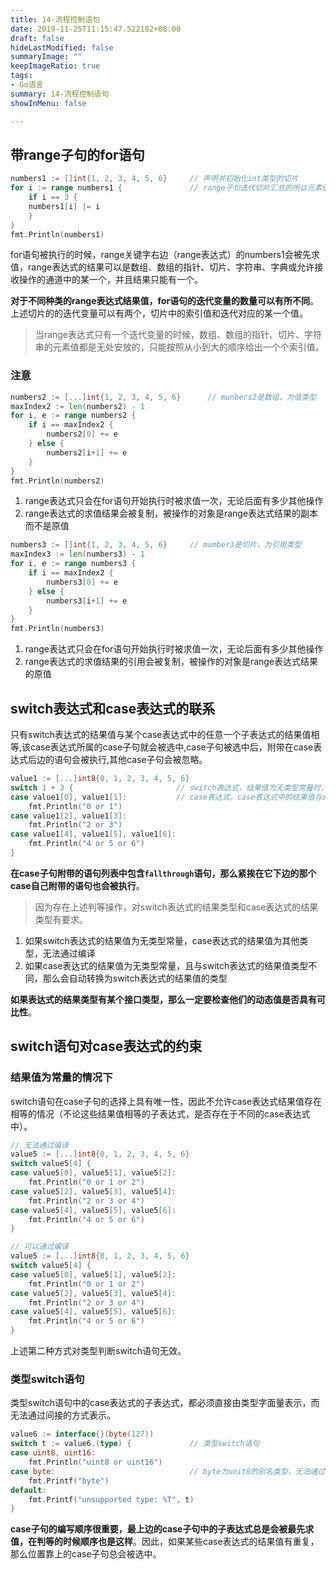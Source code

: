 ```yaml
---
title: 14-流程控制语句
date: 2019-11-25T11:15:47.522182+08:00
draft: false
hideLastModified: false
summaryImage: ""
keepImageRatio: true
tags:
- Go语言
summary: 14-流程控制语句
showInMenu: false

---
```


## 带range子句的for语句

```go
numbers1 := []int{1, 2, 3, 4, 5, 6}     // 声明并初始化int类型的切片
for i := range numbers1 {               // range子句迭代切片汇总的所以元素值
    if i == 3 {
    numbers1[i] |= i
    }
}
fmt.Println(numbers1)

```

for语句被执行的时候，range关键字右边（range表达式）的numbers1会被先求值，range表达式的结果可以是数组、数组的指针、切片、字符串、字典或允许接收操作的通道中的某一个，并且结果只能有一个。

**对于不同种类的range表达式结果值，for语句的迭代变量的数量可以有所不同**。上述切片的的迭代变量可以有两个，切片中的索引值和迭代对应的某一个值。

> 当range表达式只有一个迭代变量的时候，数组、数组的指针、切片、字符串的元素值都是无处安放的，只能按照从小到大的顺序给出一个个索引值。

### 注意

```go
numbers2 := [...]int{1, 2, 3, 4, 5, 6}      // munbers2是数组，为值类型
maxIndex2 := len(numbers2) - 1
for i, e := range numbers2 {
    if i == maxIndex2 {
        numbers2[0] += e
    } else {
        numbers2[i+1] += e
    }
}
fmt.Println(numbers2)
```

1. range表达式只会在for语句开始执行时被求值一次，无论后面有多少其他操作
2. range表达式的求值结果会被复制，被操作的对象是range表达式结果的副本而不是原值

```go
numbers3 := []int{1, 2, 3, 4, 5, 6}     // mumber3是切片，为引用类型
maxIndex3 := len(numbers3) - 1
for i, e := range numbers3 {
    if i == maxIndex2 {
        numbers3[0] += e
    } else {
        numbers3[i+1] += e
    }
}
fmt.Println(numbers3)
```

1. range表达式只会在for语句开始执行时被求值一次，无论后面有多少其他操作
2. range表达式的求值结果的引用会被复制，被操作的对象是range表达式结果的原值

## switch表达式和case表达式的联系

只有switch表达式的结果值与某个case表达式中的任意一个子表达式的结果值相等,该case表达式所属的case子句就会被选中,case子句被选中后，附带在case表达式后边的语句会被执行,其他case子句会被忽略。

```go
value1 := [...]int8{0, 1, 2, 3, 4, 5, 6}
switch 1 + 3 {                       // switch表达式，结果值为无类型常量时，自动转换为此常量值默认的类型
case value1[0], value1[1]:           // case表达式，case表达式中的结果值与switch表达式中的结果值类型不同
    fmt.Println("0 or 1")
case value1[2], value1[3]:
    fmt.Println("2 or 3")
case value1[4], value1[5], value1[6]:
    fmt.Println("4 or 5 or 6")
}
```

**在case子句附带的语句列表中包含`fallthrough`语句，那么紧挨在它下边的那个case自己附带的语句也会被执行**。

> 因为存在上述判等操作，对switch表达式的结果类型和case表达式的结果类型有要求。

1. 如果switch表达式的结果值为无类型常量，case表达式的结果值为其他类型，无法通过编译
2. 如果case表达式的结果值为无类型常量，且与switch表达式的结果值类型不同，那么会自动转换为switch表达式的结果值的类型

**如果表达式的结果类型有某个接口类型，那么一定要检查他们的动态值是否具有可比性**。

## switch语句对case表达式的约束

### 结果值为常量的情况下

switch语句在case子句的选择上具有唯一性，因此不允许case表达式结果值存在相等的情况（不论这些结果值相等的子表达式，是否存在于不同的case表达式中）。

```go
// 无法通过编译
value5 := [...]int8{0, 1, 2, 3, 4, 5, 6}
switch value5[4] {
case value5[0], value5[1], value5[2]:
    fmt.Println("0 or 1 or 2")
case value5[2], value5[3], value5[4]:
    fmt.Println("2 or 3 or 4")
case value5[4], value5[5], value5[6]:
    fmt.Println("4 or 5 or 6")
}

// 可以通过编译
value5 := [...]int8{0, 1, 2, 3, 4, 5, 6}
switch value5[4] {
case value5[0], value5[1], value5[2]:
    fmt.Println("0 or 1 or 2")
case value5[2], value5[3], value5[4]:
    fmt.Println("2 or 3 or 4")
case value5[4], value5[5], value5[6]:
    fmt.Println("4 or 5 or 6")
}
```

上述第二种方式对类型判断switch语句无效。

### 类型switch语句

类型switch语句中的case表达式的子表达式，都必须直接由类型字面量表示，而无法通过间接的方式表示。

```go
value6 := interface{}(byte(127))
switch t := value6.(type) {             // 类型switch语句
case uint8, uint16:
    fmt.Println("uint8 or uint16")
case byte:                              // byte为unit8的别名类型，无法通过编译
    fmt.Printf("byte")
default:
    fmt.Printf("unsupported type: %T", t)
}
```

**case子句的编写顺序很重要，最上边的case子句中的子表达式总是会被最先求值，在判等的时候顺序也是这样**。因此，如果某些case表达式的结果值有重复，那么位置靠上的case子句总会被选中。

